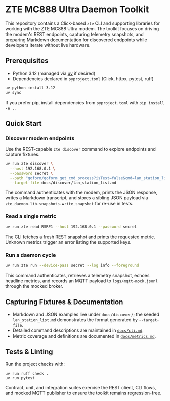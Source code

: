 # ZTE MC888 Ultra Daemon Toolkit

This repository contains a Click-based `zte` CLI and supporting libraries for
working with the ZTE MC888 Ultra modem. The toolkit focuses on driving the
modem's REST endpoints, capturing telemetry snapshots, and preparing Markdown
documentation for discovered endpoints while developers iterate without live
hardware.

## Prerequisites
- Python 3.12 (managed via [uv](https://github.com/astral-sh/uv) if desired)
- Dependencies declared in `pyproject.toml` (Click, httpx, pytest, ruff)

```bash
uv python install 3.12
uv sync
```

If you prefer pip, install dependencies from `pyproject.toml` with
`pip install -e .`.

## Quick Start

### Discover modem endpoints

Use the REST-capable `zte discover` command to explore endpoints and capture
fixtures.

```bash
uv run zte discover \
  --host 192.168.0.1 \
  --password secret \
  --path "goform/goform_get_cmd_process?isTest=false&cmd=lan_station_list" \
  --target-file docs/discover/lan_station_list.md
```

The command authenticates with the modem, prints the JSON response, writes a
Markdown transcript, and stores a sibling JSON payload via
`zte_daemon.lib.snapshots.write_snapshot` for re-use in tests.

### Read a single metric

```bash
uv run zte read RSRP1 --host 192.168.0.1 --password secret
```

The CLI fetches a fresh REST snapshot and prints the requested metric. Unknown
metrics trigger an error listing the supported keys.

### Run a daemon cycle

```bash
uv run zte run --device-pass secret --log info --foreground
```

This command authenticates, retrieves a telemetry snapshot, echoes headline
metrics, and records an MQTT payload to `logs/mqtt-mock.jsonl` through the
mocked broker.

## Capturing Fixtures & Documentation

- Markdown and JSON examples live under `docs/discover/`; the seeded
  `lan_station_list.md` demonstrates the format generated by `--target-file`.
- Detailed command descriptions are maintained in [`docs/cli.md`](docs/cli.md).
- Metric coverage and definitions are documented in [`docs/metrics.md`](docs/metrics.md).

## Tests & Linting

Run the project checks with:

```bash
uv run ruff check .
uv run pytest
```

Contract, unit, and integration suites exercise the REST client, CLI flows, and
mocked MQTT publisher to ensure the toolkit remains regression-free.
